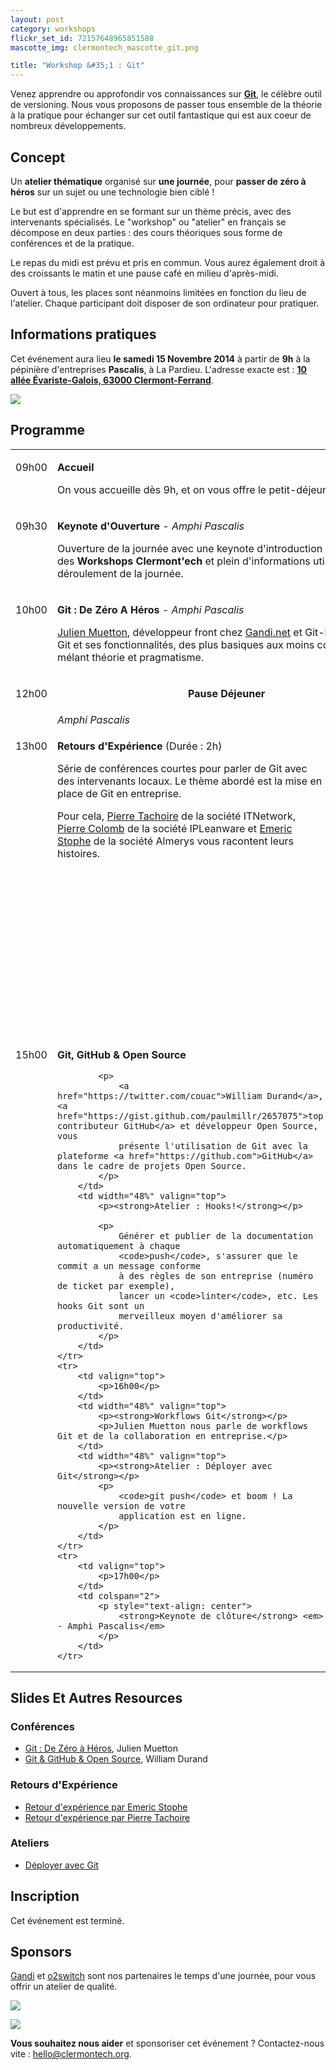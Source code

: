 ```yaml
---
layout: post
category: workshops
flickr_set_id: 72157648965851588
mascotte_img: clermontech_mascotte_git.png

title: "Workshop &#35;1 : Git"
---
```


Venez apprendre ou approfondir vos connaissances sur
[**Git**](http://git-scm.com/), le célèbre outil de versioning. Nous vous
proposons de passer tous ensemble de la théorie à la pratique pour échanger sur
cet outil fantastique qui est aux coeur de nombreux développements.

## Concept

Un **atelier thématique** organisé sur **une journée**, pour **passer de zéro à
héros** sur un sujet ou une technologie bien ciblé !

Le but est d'apprendre en se formant sur un thème précis, avec des intervenants
spécialisés. Le "workshop" ou "atelier" en français se décompose en deux parties
: des cours théoriques sous forme de conférences et de la pratique.

Le repas du midi est prévu et pris en commun. Vous aurez également droit à des
croissants le matin et une pause café en milieu d'après-midi.

Ouvert à tous, les places sont néanmoins limitées en fonction du lieu de
l'atelier. Chaque participant doit disposer de son ordinateur pour pratiquer.

## Informations pratiques

Cet événement aura lieu **le samedi 15 Novembre 2014** à partir de **9h** à la
pépinière d'entreprises **Pascalis**, à La Pardieu.  L'adresse exacte est :
[**10 allée Évariste-Galois, 63000
Clermont-Ferrand**](https://www.google.fr/maps/place/Pascalis+P%C3%A9pini%C3%A8re+et+H%C3%B4tel+d'entreprise/@45.759812,3.131341,19z/data=!3m1!4b1!4m2!3m1!1s0x0:0x7e043ce074dc12e1).

[![](http://maps.googleapis.com/maps/api/staticmap?center=Pascalis+P%C3%A9pini%C3%A8re+et+H%C3%B4tel+d'entreprise&size=600x450&sensor=false&markers=color:red|45.759812,3.131341)](https://www.google.fr/maps/place/Pascalis+P%C3%A9pini%C3%A8re+et+H%C3%B4tel+d'entreprise/@45.759812,3.131341,19z/data=!3m1!4b1!4m2!3m1!1s0x0:0x7e043ce074dc12e1)

## Programme

<table>
<tbody>
    <tr>
        <td valign="top">
            <p>09h00</p>
        </td>
        <td colspan="2">
            <p>
                <strong>Accueil</strong>
            </p>
            <p>
                On vous accueille dès 9h, et on vous offre le petit-déjeuner.
            </p>
        </td>
    </tr>
    <tr>
        <td valign="top">
            <p>09h30</p>
        </td>
        <td colspan="2">
            <p>
                <strong>Keynote d'Ouverture</strong> <em>- Amphi Pascalis</em>
            </p>
            <p>
                Ouverture de la journée avec une keynote d'introduction au concept des
                <strong>Workshops Clermont'ech</strong> et plein d'informations utiles
                pour le déroulement de la journée.
            </p>
        </td>
    </tr>
    <tr>
        <td valign="top">
            <p>10h00</p>
        </td>
        <td colspan="2">
            <p>
                <strong>Git : De Zéro A Héros</strong> <em>- Amphi Pascalis</em>
            </p>
            <p>
                <a href="https://twitter.com/themouette">Julien Muetton</a>, développeur front chez <a href="http://www.gandi.net/">Gandi.net</a> et Git-lover,
                présente Git et ses fonctionnalités, des plus basiques aux moins courantes, mélant théorie et pragmatisme.
            </p>
        </td>
    </tr>
    <tr>
        <td valign="top">
            <p>12h00</p>
        </td>
        <td colspan="2">
            <p style="text-align: center; vertical-align: center">
                <strong>Pause Déjeuner</strong>
            </p>
        </td>
    </tr>
    <tr>
        <td></td>
        <td width="48%" valign="top">
            <em>Amphi Pascalis</em>
        </td>
        <td width="48%" valign="top">
            <em>Hack Room</em>
        </td>
    </tr>
    <tr>
        <td valign="top">
            <p>13h00</p>
        </td>
        <td width="48%" valign="top">
            <p><strong>Retours d'Expérience</strong> (Durée : 2h)</p>
            <p>
                Série de conférences courtes pour parler de Git avec des intervenants locaux. Le
                thème abordé est la mise en place de Git en entreprise.
            </p>
            <p>
                Pour cela, <a href="https://mamot.fr/@krichprollsch">Pierre Tachoire</a> de la société ITNetwork,
                <a href="https://twitter.com/pcolomb">Pierre Colomb</a> de la société IPLeanware et <a href="https://twitter.com/cireme63">Emeric Stophe</a> de la société Almerys vous racontent leurs histoires.
            </p>
        </td>
        <td width="48%" valign="top">
            <p><strong>Atelier : Try Git</strong> (Durée : 2h)</p>
            <p>
                Il s'agit ici de mettre en pratique tout ce que l'on a retenu du matin, tant sur
                des sujets courants tels que les submodules, que sur des commandes plus arcanes
                mais extrêmement utiles le moment venu.
            </p>
        </td>
    </tr>
    <tr>
        <td valign="top">
            <p>15h00</p>
        </td>
        <td width="48%" valign="top">
            <p><strong>Git, GitHub & Open Source</strong></p>

            <p>
                <a href="https://twitter.com/couac">William Durand</a>, <a href="https://gist.github.com/paulmillr/2657075">top contributeur GitHub</a> et développeur Open Source, vous
                présente l'utilisation de Git avec la plateforme <a href="https://github.com">GitHub</a> dans le cadre de projets Open Source.
            </p>
        </td>
        <td width="48%" valign="top">
            <p><strong>Atelier : Hooks!</strong></p>

            <p>
                Générer et publier de la documentation automatiquement à chaque
                <code>push</code>, s'assurer que le commit a un message conforme
                à des règles de son entreprise (numéro de ticket par exemple),
                lancer un <code>linter</code>, etc. Les hooks Git sont un
                merveilleux moyen d'améliorer sa productivité.
            </p>
        </td>
    </tr>
    <tr>
        <td valign="top">
            <p>16h00</p>
        </td>
        <td width="48%" valign="top">
            <p><strong>Workflows Git</strong></p>
            <p>Julien Muetton nous parle de workflows Git et de la collaboration en entreprise.</p>
        </td>
        <td width="48%" valign="top">
            <p><strong>Atelier : Déployer avec Git</strong></p>
            <p>
                <code>git push</code> et boom ! La nouvelle version de votre
                application est en ligne.
            </p>
        </td>
    </tr>
    <tr>
        <td valign="top">
            <p>17h00</p>
        </td>
        <td colspan="2">
            <p style="text-align: center">
                <strong>Keynote de clôture</strong> <em> - Amphi Pascalis</em>
            </p>
        </td>
    </tr>
</tbody>
</table>

## Slides Et Autres Resources

### Conférences

* [Git : De Zéro à
  Héros](http://themouette.github.io/slides-git/?theme=clermontech), Julien
  Muetton
* [Git & GitHub & Open
  Source](https://speakerdeck.com/willdurand/git-and-github-and-open-source-clermontech-workshop-git), William Durand

### Retours d'Expérience

* [Retour d'expérience par Emeric
  Stophe](http://slides.com/cireme63/svn-to-git/)
* [Retour d'expérience par Pierre
  Tachoire](http://krichprollsch.github.io/git-xp/)

### Ateliers

* [Déployer avec
  Git](https://github.com/willdurand/clermontech-workshop-git-deploy)

## Inscription

Cet événement est terminé.

## Sponsors

[Gandi](http://www.gandi.net/) et [o2switch](http://www.o2switch.fr/) sont nos
partenaires le temps d'une journée, pour vous offrir un atelier de qualité.

[![](/images/gandi.png)](http://www.gandi.net/)

[![](/images/o2switch.png)](http://www.o2switch.fr/)

**Vous souhaitez nous aider** et sponsoriser cet événement ? Contactez-nous vite :
[hello@clermontech.org](mailto:hello@clermontech.org).
